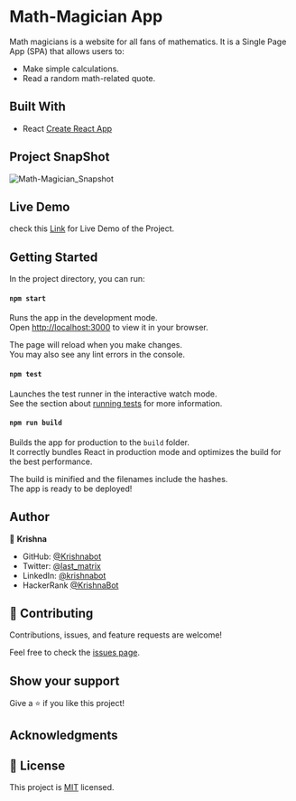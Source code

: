 # Math-Magician App
Math magicians is a website for all fans of mathematics. It is a Single Page App (SPA) that allows users to:

 - Make simple calculations.
 - Read a random math-related quote.

## Built With

- React [Create React App](https://github.com/facebook/create-react-app)

## Project SnapShot
![Math-Magician_Snapshot](https://user-images.githubusercontent.com/40334904/183843188-c7e06de2-18ca-46ad-bca6-a021e432b065.png)

## Live Demo 

 check this [Link](https://krishnabot.github.io/Math-Magician) for Live Demo of the Project.

## Getting Started 

In the project directory, you can run:

#### `npm start`

Runs the app in the development mode.\
Open [http://localhost:3000](http://localhost:3000) to view it in your browser.

The page will reload when you make changes.\
You may also see any lint errors in the console.

#### `npm test`

Launches the test runner in the interactive watch mode.\
See the section about [running tests](https://facebook.github.io/create-react-app/docs/running-tests) for more information.

#### `npm run build`

Builds the app for production to the `build` folder.\
It correctly bundles React in production mode and optimizes the build for the best performance.

The build is minified and the filenames include the hashes.\
The app is ready to be deployed!


## Author

👤 **Krishna**

- GitHub: [@Krishnabot](https://github.com/Krishnabot)
- Twitter: [@last_matrix](https://twitter.com/last_matrix)
- LinkedIn: [@krishnabot](https://www.linkedin.com/in/krishnabot/)
- HackerRank [@KrishnaBot](https://www.hackerrank.com/KrishnaBot)

## 🤝 Contributing

Contributions, issues, and feature requests are welcome!

Feel free to check the [issues page](https://github.com/Krishnabot/Math-Magician/issues).

## Show your support

Give a ⭐️ if you like this project!

## Acknowledgments

## 📝 License

This project is [MIT](./MIT.md) licensed.
